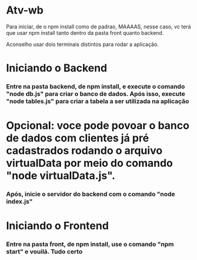 # Atv-wb


Para iniciar, de o npm install como de padrao, MAAAAS, nesse caso, vc terá que usar npm install tanto dentro da pasta front quanto backend.

Aconselho usar dois terminais distintos para rodar a aplicação.

# Iniciando o Backend

### Entre na pasta backend, de npm install, e execute o comando "node db.js" para criar o banco de dados. Após isso, execute "node tables.js" para criar a tabela a ser utilizada na aplicação

# Opcional: voce pode povoar o banco de dados com clientes já pré cadastrados rodando o arquivo virtualData por meio do comando "node virtualData.js".

### Após, inicie o servidor do backend com o comando "node index.js"



# Iniciando o Frontend

### Entre na pasta front, de npm install, use o comando "npm start" e vouilá. Tudo certo
